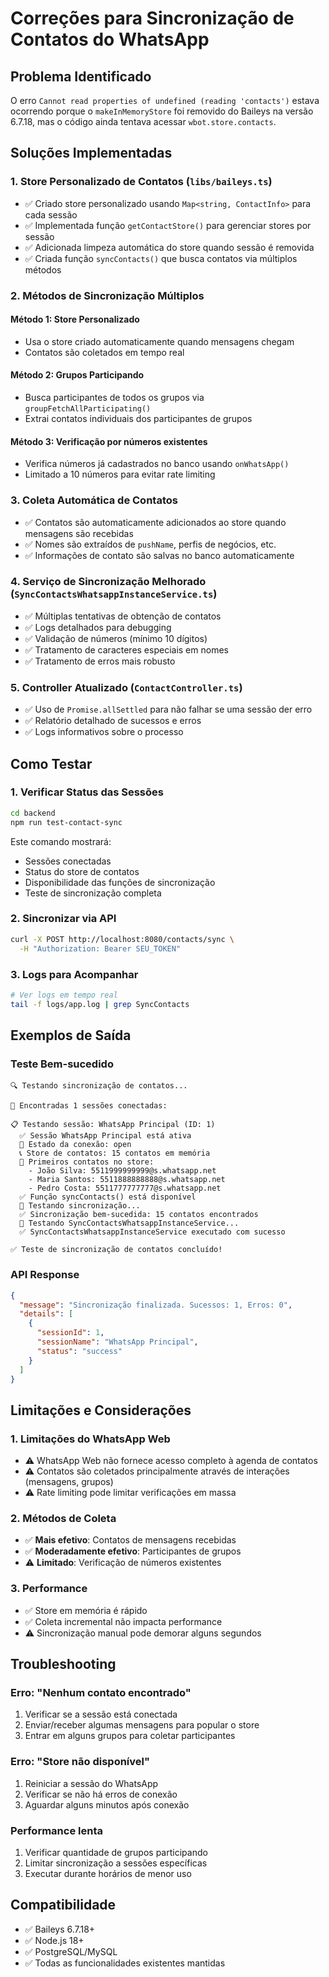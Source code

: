 # Correções para Sincronização de Contatos do WhatsApp

## Problema Identificado

O erro `Cannot read properties of undefined (reading 'contacts')` estava ocorrendo porque o `makeInMemoryStore` foi removido do Baileys na versão 6.7.18, mas o código ainda tentava acessar `wbot.store.contacts`.

## Soluções Implementadas

### 1. Store Personalizado de Contatos (`libs/baileys.ts`)

- ✅ Criado store personalizado usando `Map<string, ContactInfo>` para cada sessão
- ✅ Implementada função `getContactStore()` para gerenciar stores por sessão
- ✅ Adicionada limpeza automática do store quando sessão é removida
- ✅ Criada função `syncContacts()` que busca contatos via múltiplos métodos

### 2. Métodos de Sincronização Múltiplos

#### Método 1: Store Personalizado
- Usa o store criado automaticamente quando mensagens chegam
- Contatos são coletados em tempo real

#### Método 2: Grupos Participando
- Busca participantes de todos os grupos via `groupFetchAllParticipating()`
- Extrai contatos individuais dos participantes de grupos

#### Método 3: Verificação por números existentes
- Verifica números já cadastrados no banco usando `onWhatsApp()`
- Limitado a 10 números para evitar rate limiting

### 3. Coleta Automática de Contatos

- ✅ Contatos são automaticamente adicionados ao store quando mensagens são recebidas
- ✅ Nomes são extraídos de `pushName`, perfis de negócios, etc.
- ✅ Informações de contato são salvas no banco automaticamente

### 4. Serviço de Sincronização Melhorado (`SyncContactsWhatsappInstanceService.ts`)

- ✅ Múltiplas tentativas de obtenção de contatos
- ✅ Logs detalhados para debugging
- ✅ Validação de números (mínimo 10 dígitos)
- ✅ Tratamento de caracteres especiais em nomes
- ✅ Tratamento de erros mais robusto

### 5. Controller Atualizado (`ContactController.ts`)

- ✅ Uso de `Promise.allSettled` para não falhar se uma sessão der erro
- ✅ Relatório detalhado de sucessos e erros
- ✅ Logs informativos sobre o processo

## Como Testar

### 1. Verificar Status das Sessões

```bash
cd backend
npm run test-contact-sync
```

Este comando mostrará:
- Sessões conectadas
- Status do store de contatos
- Disponibilidade das funções de sincronização
- Teste de sincronização completa

### 2. Sincronizar via API

```bash
curl -X POST http://localhost:8080/contacts/sync \
  -H "Authorization: Bearer SEU_TOKEN"
```

### 3. Logs para Acompanhar

```bash
# Ver logs em tempo real
tail -f logs/app.log | grep SyncContacts
```

## Exemplos de Saída

### Teste Bem-sucedido
```
🔍 Testando sincronização de contatos...

📱 Encontradas 1 sessões conectadas:

📋 Testando sessão: WhatsApp Principal (ID: 1)
  ✅ Sessão WhatsApp Principal está ativa
  🔗 Estado da conexão: open
  📞 Store de contatos: 15 contatos em memória
  📝 Primeiros contatos no store:
    - João Silva: 5511999999999@s.whatsapp.net
    - Maria Santos: 5511888888888@s.whatsapp.net
    - Pedro Costa: 5511777777777@s.whatsapp.net
  ✅ Função syncContacts() está disponível
  🔄 Testando sincronização...
  ✅ Sincronização bem-sucedida: 15 contatos encontrados
  🔄 Testando SyncContactsWhatsappInstanceService...
  ✅ SyncContactsWhatsappInstanceService executado com sucesso

✅ Teste de sincronização de contatos concluído!
```

### API Response
```json
{
  "message": "Sincronização finalizada. Sucessos: 1, Erros: 0",
  "details": [
    {
      "sessionId": 1,
      "sessionName": "WhatsApp Principal",
      "status": "success"
    }
  ]
}
```

## Limitações e Considerações

### 1. Limitações do WhatsApp Web
- ⚠️ WhatsApp Web não fornece acesso completo à agenda de contatos
- ⚠️ Contatos são coletados principalmente através de interações (mensagens, grupos)
- ⚠️ Rate limiting pode limitar verificações em massa

### 2. Métodos de Coleta
- ✅ **Mais efetivo**: Contatos de mensagens recebidas
- ✅ **Moderadamente efetivo**: Participantes de grupos
- ⚠️ **Limitado**: Verificação de números existentes

### 3. Performance
- ✅ Store em memória é rápido
- ✅ Coleta incremental não impacta performance
- ⚠️ Sincronização manual pode demorar alguns segundos

## Troubleshooting

### Erro: "Nenhum contato encontrado"
1. Verificar se a sessão está conectada
2. Enviar/receber algumas mensagens para popular o store
3. Entrar em alguns grupos para coletar participantes

### Erro: "Store não disponível"
1. Reiniciar a sessão do WhatsApp
2. Verificar se não há erros de conexão
3. Aguardar alguns minutos após conexão

### Performance lenta
1. Verificar quantidade de grupos participando
2. Limitar sincronização a sessões específicas
3. Executar durante horários de menor uso

## Compatibilidade

- ✅ Baileys 6.7.18+
- ✅ Node.js 18+
- ✅ PostgreSQL/MySQL
- ✅ Todas as funcionalidades existentes mantidas 